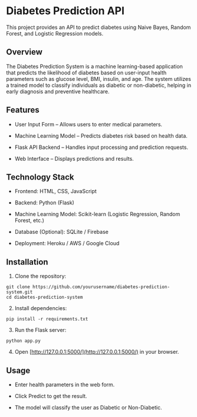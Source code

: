 # Diabetes Prediction API
This project provides an API to predict diabetes using Naive Bayes, Random Forest, and Logistic Regression models.
## Overview

The Diabetes Prediction System is a machine learning-based application that predicts the likelihood of diabetes based on user-input health parameters such as glucose level, BMI, insulin, and age. The system utilizes a trained model to classify individuals as diabetic or non-diabetic, helping in early diagnosis and preventive healthcare.

## Features
- User Input Form – Allows users to enter medical parameters.

- Machine Learning Model – Predicts diabetes risk based on health data.

- Flask API Backend – Handles input processing and prediction requests.

- Web Interface – Displays predictions and results.

## Technology Stack
- Frontend: HTML, CSS, JavaScript

- Backend: Python (Flask)

- Machine Learning Model: Scikit-learn (Logistic Regression, Random Forest, etc.)

- Database (Optional): SQLite / Firebase

- Deployment: Heroku / AWS / Google Cloud

## Installation
1. Clone the repository:
```
git clone https://github.com/yourusername/diabetes-prediction-system.git
cd diabetes-prediction-system
```
2. Install dependencies:
```
pip install -r requirements.txt
```
3. Run the Flask server:
```
python app.py
```
4. Open [http://127.0.0.1:5000/](http://127.0.0.1:5000/) in your browser.

## Usage
- Enter health parameters in the web form.

- Click Predict to get the result.

- The model will classify the user as Diabetic or Non-Diabetic.
